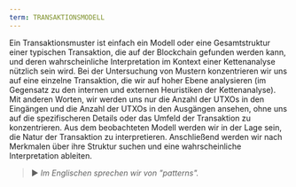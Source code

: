 ```yaml
---
term: TRANSAKTIONSMODELL
---
```


Ein Transaktionsmuster ist einfach ein Modell oder eine Gesamtstruktur einer typischen Transaktion, die auf der Blockchain gefunden werden kann, und deren wahrscheinliche Interpretation im Kontext einer Kettenanalyse nützlich sein wird. Bei der Untersuchung von Mustern konzentrieren wir uns auf eine einzelne Transaktion, die wir auf hoher Ebene analysieren (im Gegensatz zu den internen und externen Heuristiken der Kettenanalyse). Mit anderen Worten, wir werden uns nur die Anzahl der UTXOs in den Eingängen und die Anzahl der UTXOs in den Ausgängen ansehen, ohne uns auf die spezifischeren Details oder das Umfeld der Transaktion zu konzentrieren. Aus dem beobachteten Modell werden wir in der Lage sein, die Natur der Transaktion zu interpretieren. Anschließend werden wir nach Merkmalen über ihre Struktur suchen und eine wahrscheinliche Interpretation ableiten.

> ► *Im Englischen sprechen wir von "patterns".*